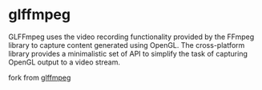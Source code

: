 # glffmpeg
GLFFmpeg uses the video recording functionality provided by the FFmpeg library to capture content generated using OpenGL. The cross-platform library provides a minimalistic set of API to simplify the task of capturing OpenGL output to a video stream.

fork from <a href="https://sourceforge.net/projects/glffmpeg/" target="_blank">glffmpeg</a>

